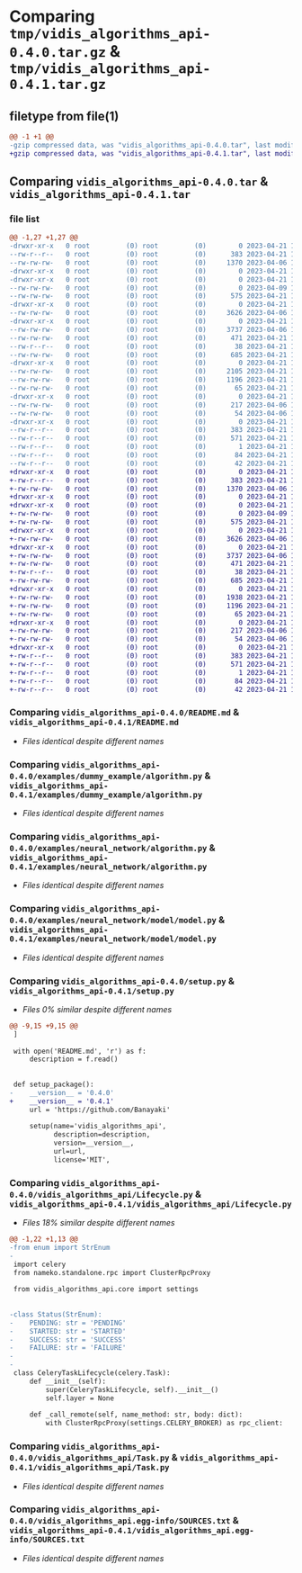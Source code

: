 # Comparing `tmp/vidis_algorithms_api-0.4.0.tar.gz` & `tmp/vidis_algorithms_api-0.4.1.tar.gz`

## filetype from file(1)

```diff
@@ -1 +1 @@
-gzip compressed data, was "vidis_algorithms_api-0.4.0.tar", last modified: Fri Apr 21 10:14:00 2023, max compression
+gzip compressed data, was "vidis_algorithms_api-0.4.1.tar", last modified: Fri Apr 21 10:47:22 2023, max compression
```

## Comparing `vidis_algorithms_api-0.4.0.tar` & `vidis_algorithms_api-0.4.1.tar`

### file list

```diff
@@ -1,27 +1,27 @@
-drwxr-xr-x   0 root         (0) root         (0)        0 2023-04-21 10:14:00.871947 vidis_algorithms_api-0.4.0/
--rw-r--r--   0 root         (0) root         (0)      383 2023-04-21 10:14:00.871947 vidis_algorithms_api-0.4.0/PKG-INFO
--rw-rw-rw-   0 root         (0) root         (0)     1370 2023-04-06 10:48:38.000000 vidis_algorithms_api-0.4.0/README.md
-drwxr-xr-x   0 root         (0) root         (0)        0 2023-04-21 10:14:00.867947 vidis_algorithms_api-0.4.0/examples/
-drwxr-xr-x   0 root         (0) root         (0)        0 2023-04-21 10:14:00.867947 vidis_algorithms_api-0.4.0/examples/dummy_example/
--rw-rw-rw-   0 root         (0) root         (0)        0 2023-04-09 12:49:15.000000 vidis_algorithms_api-0.4.0/examples/dummy_example/__init__.py
--rw-rw-rw-   0 root         (0) root         (0)      575 2023-04-21 10:13:42.000000 vidis_algorithms_api-0.4.0/examples/dummy_example/algorithm.py
-drwxr-xr-x   0 root         (0) root         (0)        0 2023-04-21 10:14:00.867947 vidis_algorithms_api-0.4.0/examples/neural_network/
--rw-rw-rw-   0 root         (0) root         (0)     3626 2023-04-06 10:48:38.000000 vidis_algorithms_api-0.4.0/examples/neural_network/algorithm.py
-drwxr-xr-x   0 root         (0) root         (0)        0 2023-04-21 10:14:00.867947 vidis_algorithms_api-0.4.0/examples/neural_network/model/
--rw-rw-rw-   0 root         (0) root         (0)     3737 2023-04-06 10:48:38.000000 vidis_algorithms_api-0.4.0/examples/neural_network/model/model.py
--rw-rw-rw-   0 root         (0) root         (0)      471 2023-04-21 10:13:42.000000 vidis_algorithms_api-0.4.0/pyproject.toml
--rw-r--r--   0 root         (0) root         (0)       38 2023-04-21 10:14:00.871947 vidis_algorithms_api-0.4.0/setup.cfg
--rw-rw-rw-   0 root         (0) root         (0)      685 2023-04-21 10:13:42.000000 vidis_algorithms_api-0.4.0/setup.py
-drwxr-xr-x   0 root         (0) root         (0)        0 2023-04-21 10:14:00.871947 vidis_algorithms_api-0.4.0/vidis_algorithms_api/
--rw-rw-rw-   0 root         (0) root         (0)     2105 2023-04-21 10:13:42.000000 vidis_algorithms_api-0.4.0/vidis_algorithms_api/Lifecycle.py
--rw-rw-rw-   0 root         (0) root         (0)     1196 2023-04-21 10:13:42.000000 vidis_algorithms_api-0.4.0/vidis_algorithms_api/Task.py
--rw-rw-rw-   0 root         (0) root         (0)       65 2023-04-21 10:13:42.000000 vidis_algorithms_api-0.4.0/vidis_algorithms_api/__init__.py
-drwxr-xr-x   0 root         (0) root         (0)        0 2023-04-21 10:14:00.871947 vidis_algorithms_api-0.4.0/vidis_algorithms_api/core/
--rw-rw-rw-   0 root         (0) root         (0)      217 2023-04-06 10:48:38.000000 vidis_algorithms_api-0.4.0/vidis_algorithms_api/core/Settings.py
--rw-rw-rw-   0 root         (0) root         (0)       54 2023-04-06 10:48:38.000000 vidis_algorithms_api-0.4.0/vidis_algorithms_api/core/__init__.py
-drwxr-xr-x   0 root         (0) root         (0)        0 2023-04-21 10:14:00.871947 vidis_algorithms_api-0.4.0/vidis_algorithms_api.egg-info/
--rw-r--r--   0 root         (0) root         (0)      383 2023-04-21 10:14:00.000000 vidis_algorithms_api-0.4.0/vidis_algorithms_api.egg-info/PKG-INFO
--rw-r--r--   0 root         (0) root         (0)      571 2023-04-21 10:14:00.000000 vidis_algorithms_api-0.4.0/vidis_algorithms_api.egg-info/SOURCES.txt
--rw-r--r--   0 root         (0) root         (0)        1 2023-04-21 10:14:00.000000 vidis_algorithms_api-0.4.0/vidis_algorithms_api.egg-info/dependency_links.txt
--rw-r--r--   0 root         (0) root         (0)       84 2023-04-21 10:14:00.000000 vidis_algorithms_api-0.4.0/vidis_algorithms_api.egg-info/requires.txt
--rw-r--r--   0 root         (0) root         (0)       42 2023-04-21 10:14:00.000000 vidis_algorithms_api-0.4.0/vidis_algorithms_api.egg-info/top_level.txt
+drwxr-xr-x   0 root         (0) root         (0)        0 2023-04-21 10:47:22.923940 vidis_algorithms_api-0.4.1/
+-rw-r--r--   0 root         (0) root         (0)      383 2023-04-21 10:47:22.923940 vidis_algorithms_api-0.4.1/PKG-INFO
+-rw-rw-rw-   0 root         (0) root         (0)     1370 2023-04-06 10:48:38.000000 vidis_algorithms_api-0.4.1/README.md
+drwxr-xr-x   0 root         (0) root         (0)        0 2023-04-21 10:47:22.919940 vidis_algorithms_api-0.4.1/examples/
+drwxr-xr-x   0 root         (0) root         (0)        0 2023-04-21 10:47:22.919940 vidis_algorithms_api-0.4.1/examples/dummy_example/
+-rw-rw-rw-   0 root         (0) root         (0)        0 2023-04-09 12:49:15.000000 vidis_algorithms_api-0.4.1/examples/dummy_example/__init__.py
+-rw-rw-rw-   0 root         (0) root         (0)      575 2023-04-21 10:13:42.000000 vidis_algorithms_api-0.4.1/examples/dummy_example/algorithm.py
+drwxr-xr-x   0 root         (0) root         (0)        0 2023-04-21 10:47:22.919940 vidis_algorithms_api-0.4.1/examples/neural_network/
+-rw-rw-rw-   0 root         (0) root         (0)     3626 2023-04-06 10:48:38.000000 vidis_algorithms_api-0.4.1/examples/neural_network/algorithm.py
+drwxr-xr-x   0 root         (0) root         (0)        0 2023-04-21 10:47:22.919940 vidis_algorithms_api-0.4.1/examples/neural_network/model/
+-rw-rw-rw-   0 root         (0) root         (0)     3737 2023-04-06 10:48:38.000000 vidis_algorithms_api-0.4.1/examples/neural_network/model/model.py
+-rw-rw-rw-   0 root         (0) root         (0)      471 2023-04-21 10:47:04.000000 vidis_algorithms_api-0.4.1/pyproject.toml
+-rw-r--r--   0 root         (0) root         (0)       38 2023-04-21 10:47:22.923940 vidis_algorithms_api-0.4.1/setup.cfg
+-rw-rw-rw-   0 root         (0) root         (0)      685 2023-04-21 10:47:04.000000 vidis_algorithms_api-0.4.1/setup.py
+drwxr-xr-x   0 root         (0) root         (0)        0 2023-04-21 10:47:22.919940 vidis_algorithms_api-0.4.1/vidis_algorithms_api/
+-rw-rw-rw-   0 root         (0) root         (0)     1938 2023-04-21 10:47:04.000000 vidis_algorithms_api-0.4.1/vidis_algorithms_api/Lifecycle.py
+-rw-rw-rw-   0 root         (0) root         (0)     1196 2023-04-21 10:13:42.000000 vidis_algorithms_api-0.4.1/vidis_algorithms_api/Task.py
+-rw-rw-rw-   0 root         (0) root         (0)       65 2023-04-21 10:13:42.000000 vidis_algorithms_api-0.4.1/vidis_algorithms_api/__init__.py
+drwxr-xr-x   0 root         (0) root         (0)        0 2023-04-21 10:47:22.923940 vidis_algorithms_api-0.4.1/vidis_algorithms_api/core/
+-rw-rw-rw-   0 root         (0) root         (0)      217 2023-04-06 10:48:38.000000 vidis_algorithms_api-0.4.1/vidis_algorithms_api/core/Settings.py
+-rw-rw-rw-   0 root         (0) root         (0)       54 2023-04-06 10:48:38.000000 vidis_algorithms_api-0.4.1/vidis_algorithms_api/core/__init__.py
+drwxr-xr-x   0 root         (0) root         (0)        0 2023-04-21 10:47:22.923940 vidis_algorithms_api-0.4.1/vidis_algorithms_api.egg-info/
+-rw-r--r--   0 root         (0) root         (0)      383 2023-04-21 10:47:22.000000 vidis_algorithms_api-0.4.1/vidis_algorithms_api.egg-info/PKG-INFO
+-rw-r--r--   0 root         (0) root         (0)      571 2023-04-21 10:47:22.000000 vidis_algorithms_api-0.4.1/vidis_algorithms_api.egg-info/SOURCES.txt
+-rw-r--r--   0 root         (0) root         (0)        1 2023-04-21 10:47:22.000000 vidis_algorithms_api-0.4.1/vidis_algorithms_api.egg-info/dependency_links.txt
+-rw-r--r--   0 root         (0) root         (0)       84 2023-04-21 10:47:22.000000 vidis_algorithms_api-0.4.1/vidis_algorithms_api.egg-info/requires.txt
+-rw-r--r--   0 root         (0) root         (0)       42 2023-04-21 10:47:22.000000 vidis_algorithms_api-0.4.1/vidis_algorithms_api.egg-info/top_level.txt
```

### Comparing `vidis_algorithms_api-0.4.0/README.md` & `vidis_algorithms_api-0.4.1/README.md`

 * *Files identical despite different names*

### Comparing `vidis_algorithms_api-0.4.0/examples/dummy_example/algorithm.py` & `vidis_algorithms_api-0.4.1/examples/dummy_example/algorithm.py`

 * *Files identical despite different names*

### Comparing `vidis_algorithms_api-0.4.0/examples/neural_network/algorithm.py` & `vidis_algorithms_api-0.4.1/examples/neural_network/algorithm.py`

 * *Files identical despite different names*

### Comparing `vidis_algorithms_api-0.4.0/examples/neural_network/model/model.py` & `vidis_algorithms_api-0.4.1/examples/neural_network/model/model.py`

 * *Files identical despite different names*

### Comparing `vidis_algorithms_api-0.4.0/setup.py` & `vidis_algorithms_api-0.4.1/setup.py`

 * *Files 0% similar despite different names*

```diff
@@ -9,15 +9,15 @@
 ]
 
 with open('README.md', 'r') as f:
     description = f.read()
 
 
 def setup_package():
-    __version__ = '0.4.0'
+    __version__ = '0.4.1'
     url = 'https://github.com/Banayaki'
 
     setup(name='vidis_algorithms_api',
           description=description,
           version=__version__,
           url=url,
           license='MIT',
```

### Comparing `vidis_algorithms_api-0.4.0/vidis_algorithms_api/Lifecycle.py` & `vidis_algorithms_api-0.4.1/vidis_algorithms_api/Lifecycle.py`

 * *Files 18% similar despite different names*

```diff
@@ -1,22 +1,13 @@
-from enum import StrEnum
-
 import celery
 from nameko.standalone.rpc import ClusterRpcProxy
 
 from vidis_algorithms_api.core import settings
 
 
-class Status(StrEnum):
-    PENDING: str = 'PENDING'
-    STARTED: str = 'STARTED'
-    SUCCESS: str = 'SUCCESS'
-    FAILURE: str = 'FAILURE'
-
-
 class CeleryTaskLifecycle(celery.Task):
     def __init__(self):
         super(CeleryTaskLifecycle, self).__init__()
         self.layer = None
         
     def _call_remote(self, name_method: str, body: dict):
         with ClusterRpcProxy(settings.CELERY_BROKER) as rpc_client:
```

### Comparing `vidis_algorithms_api-0.4.0/vidis_algorithms_api/Task.py` & `vidis_algorithms_api-0.4.1/vidis_algorithms_api/Task.py`

 * *Files identical despite different names*

### Comparing `vidis_algorithms_api-0.4.0/vidis_algorithms_api.egg-info/SOURCES.txt` & `vidis_algorithms_api-0.4.1/vidis_algorithms_api.egg-info/SOURCES.txt`

 * *Files identical despite different names*

